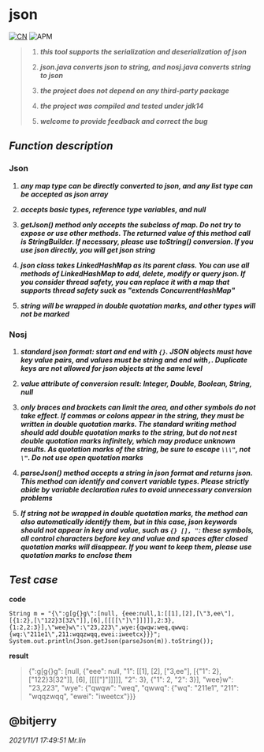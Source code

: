 # json

[![CN](https://img.shields.io/badge/Language-Chinese-red)](https://github.com/bitjerry/json/README.zh-CN.md)
![APM](https://img.shields.io/badge/license-MIT-2345.svg)

>1. ***this tool supports the serialization and deserialization of json***
>
>2. ***json.java converts json to string, and nosj.java converts string to json***
>
>3. ***the project does not depend on any third-party package***
>
>4. ***the project was compiled and tested under jdk14***
>
>5. ***welcome to provide feedback and correct the bug***

## _Function description_

### Json

1. ***any map type can be directly converted to json, and any list type can be accepted as json array***

2. ***accepts basic types, reference type variables, and null***

3. ***getJson() method only accepts the subclass of map. Do not try to expose or use other methods. The returned value of this method call is StringBuilder. If necessary, please use toString() conversion. If you use json directly, you will get json string***

4. ***json class takes LinkedHashMap as its parent class. You can use all methods of LinkedHashMap to add, delete, modify or query json. If you  consider thread safety, you can replace it with a map that supports thread safety suck as "extends ConcurrentHashMap"***

5. ***string will be wrapped in double quotation marks, and other types will not be marked***

### Nosj

1. ***standard json format: start and end with `{}`. JSON objects must have key value pairs, and values must be string and end with`,`. Duplicate keys are not allowed for json objects at the same level***

2. ***value attribute of conversion result: Integer, Double, Boolean, String, null***

3. ***only braces and brackets can limit the area, and other symbols do not take effect. If commas or colons appear in the string, they must be written in double quotation marks. The standard writing method should add double quotation marks to the string, but do not nest double quotation marks infinitely, which may produce unknown results. As quotation marks of the string, be sure to escape `\\\"`, not `\"`. Do not use open quotation marks***

4. ***parseJson() method accepts a string in json format and returns json. This method can identify and convert variable types. Please strictly abide by variable declaration rules to avoid unnecessary conversion problems***

5. ***If string not be wrapped in double quotation marks, the method can also automatically identify them, but in this case, json keywords should not appear in key and value, such as `{} [], "`: these symbols, all control characters before key and value and spaces after closed quotation marks will disappear. If you want to keep them, please use quotation marks to enclose them***

## _Test case_
**code**
```
String m = "{\":g[g{}g\":[null, {eee:null,1:[[1],[2],[\"3,ee\"],[{1:2},[\"122}3[32\"]],[6],[[[[\"]\"]]]]],2:3},{1:2,2:3}],\"wee}w\":\"23,223\",wye:{qwqw:weq,qwwq:{wq:\"211e1\",211:wqqzwqq,ewei:iweetcx}}}";
System.out.println(Json.getJson(parseJson(m)).toString());
```
**result**
>{":g[g{}g": [null, {"eee": null, "1": [[1], [2], ["3,ee"], [{"1": 2}, ["122}3[32"]], [6], [[[["]"]]]]], "2": 3}, {"1": 2, "2": 3}], "wee}w": "23,223", "wye": {"qwqw": "weq", "qwwq": {"wq": "211e1", "211": "wqqzwqq", "ewei": "iweetcx"}}}


@bitjerry
----------
*2021/11/1 17:49:51*
*Mr.lin*